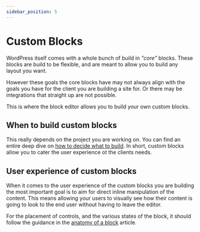 ```yaml
---
sidebar_position: 5
---
```


# Custom Blocks

WordPress itself comes with a whole bunch of build in _"core"_ blocks. These blocks are build to be flexible, and are meant to allow you to build any layout you want.

However these goals the core blocks have may not always align with the goals you have for the client you are building a site for. Or there may be integrations that straight up are not possible.

This is where the block editor allows you to build your own custom blocks.

## When to build custom blocks

This really depends on the project you are working on. You can find an entire deep dive on [how to decide what to build](../../guides/choose-your-advanture.md). In short, custom blocks allow you to cater the user experience ot the clients needs.

## User experience of custom blocks

When it comes to the user experience of the custom blocks you are building the most important goal is to aim for direct inline manipulation of the content. This means allowing your users to visually see how their content is going to look to the end user without having to leave the editor.

For the placement of controls, and the various states of the block, it should follow the guidance in the [anatomy of a block](./../01-Fundamentals/a-block.md) article.
